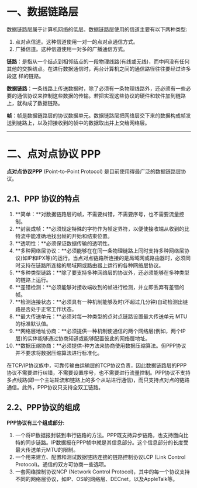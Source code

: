 # 一、数据链路层

数据链路层属于计算机网络的低层。数据链路层使用的信道主要有以下两种类型:

1. 点对点信道。这种信道使用一对一的点对点通信方式。
2. 广播信道。这种信道使用一对多的广播通信方式。



**链路**：是指从一个结点到相邻结点的一段物理线路(有线或无线)，而中间没有任何其他的交换结点。在进行数据通信时，两台计算机之间的通信路径往往要经过许多段这
样的链路。

**数据链路**：一条线路上传送数据时，除了必须有一条物理线路外，还必须有一些必要的通信协议来控制这些数据的传输。若把实现这些协议的硬件和软件加到链路上，就构成了数据链路。

**帧**：帧是数据链路层的协议数据单元。数据链路层把网络层交下来的数据构成帧发送到链路上，以及把接收到的帧中的数据取出并上交给网络层。

------



# 二、点对点协议 PPP

**点对点协议PPP** (Point-to-Point Protocol) 是目前使用得最广泛的数据链路层协议。



## 2.1、PPP 协议的特点

1. **简单：**对数据链路层的帧，不需要纠错，不需要序号，也不需要流量控制。
2. **封装成帧：**必须规定特殊的字符作为帧定界符，以便使接收端从收到的比特流中能准确地找出帧的开始和结束位置。
3. **透明性：**必须保证数据传输的透明性。
4. **多种网络层协议：**必须能够在在同一条物理链路上同时支持多种网络层协议(如IP和IPX等)的运行。当点对点链路所连接的是局域网或路由器时，必须同时支持在链路所连接的局域网或路由器上运行的各种网络层协议。
5. **多种类型链路：**除了要支持多种网络层的协议外，还必须能够在多种类型的链路上运行。
6. **差错检测：**必须能够对接收端收到的帧进行检测，并立即丢弃有差错的帧。
7. **检测连接状态：**必须具有一种机制能够及时(不超过几分钟)自动检测出链路是否处于正常工作状态。
8. **最大传送单元：**必须对每一种类型的点对点链路设置最大传送单元
	MTU的标准默认值。
9. **网络层地址协商：**必须提供一种机制使通信的两个网络层(例如，两个IP层)的实体能够通过协商知道或能够配置彼此的网络层地址。
10. **数据压缩协商：**必须提供-种方法来协商使用数据压缩算法。但PPP协议并不要求将数据压缩算法进行标准化。

在TCP/IP协议族中，可靠传输由运输层的TCP协议负责，因此数据链路层的PPP协议不需要进行纠错，不需要设置序号，也不需要进行流量控制。PPP协议不支持多点线路(即一个主站轮流和链路上的多个从站进行通信)，而只支持点对点的链路通信。此外，PPP协议只支持全双工链路。



## 2.2、PPP协议的组成

**PPP协议有三个组成部分:**

1. 一个将IP数据报封装到串行链路的方法。PPP既支持异步链路，也支持面向比特的同步链路。IP数据报在PPP帧中就是其信息部分。这个信息部分的长度受最大传送单元MTU的限制。
2.  一个用来建立、配置和测试数据链路连接的链路控制协议LCP (Link Control  Protocol)。通信的双方可协商一些选项。
3. 一套网络控制协议NCP (Network Control Protocol)，其中的每一个协议支持不同的网络层协议，如IP、OSI的网络层、DECnet，以及AppleTalk等。